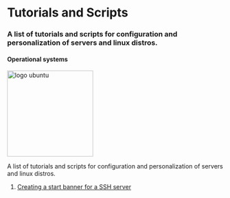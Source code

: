 # Tutorials and Scripts

### A list of tutorials and scripts for configuration and personalization of servers and linux distros. 

#### Operational systems

<img src="https://user-images.githubusercontent.com/25181517/186884153-99edc188-e4aa-4c84-91b0-e2df260ebc33.png" alt="logo ubuntu" width="200" height="auto"> 


A list of tutorials and scripts for configuration and personalization of servers and linux distros. 

1. [Creating a start banner for a SSH server](https://github.com/Ramonmelod/scriptsBash/blob/main/ssh_introduction_banner/instructions.md)